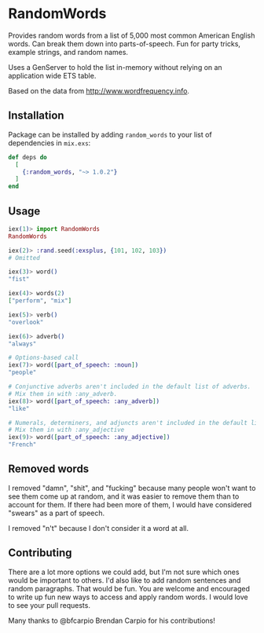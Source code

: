 # RandomWords

Provides random words from a list of 5,000 most common American English words. Can break them down into parts-of-speech. Fun for party tricks, example strings, and random names.

Uses a GenServer to hold the list in-memory without relying on an application wide ETS table.

Based on the data from http://www.wordfrequency.info.

## Installation

Package can be installed
by adding `random_words` to your list of dependencies in `mix.exs`:

```elixir
def deps do
  [
    {:random_words, "~> 1.0.2"}
  ]
end
```

## Usage

```elixir
iex(1)> import RandomWords
RandomWords

iex(2)> :rand.seed(:exsplus, {101, 102, 103})
# Omitted

iex(3)> word()
"fist"

iex(4)> words(2)
["perform", "mix"]

iex(5)> verb()
"overlook"

iex(6)> adverb()
"always"

# Options-based call
iex(7)> word([part_of_speech: :noun])
"people"

# Conjunctive adverbs aren't included in the default list of adverbs.
# Mix them in with :any_adverb.
iex(8)> word([part_of_speech: :any_adverb])
"like"

# Numerals, determiners, and adjuncts aren't included in the default list of adjectives
# Mix them in with :any_adjective
iex(9)> word([part_of_speech: :any_adjective])
"French"
```

## Removed words

I removed "damn", "shit", and "fucking" because many people won't want to see them come up at random, and it was easier to remove them than to account for them. If there had been more of them, I would have considered "swears" as a part of speech.

I removed "n't" because I don't consider it a word at all.

## Contributing

There are a lot more options we could add, but I'm not sure which ones would be important to others. I'd also like to add random sentences and random paragraphs. That would be fun. You are welcome and encouraged to write up fun new ways to access and apply random words. I would love to see your pull requests.

Many thanks to  @bfcarpio Brendan Carpio for his contributions!
